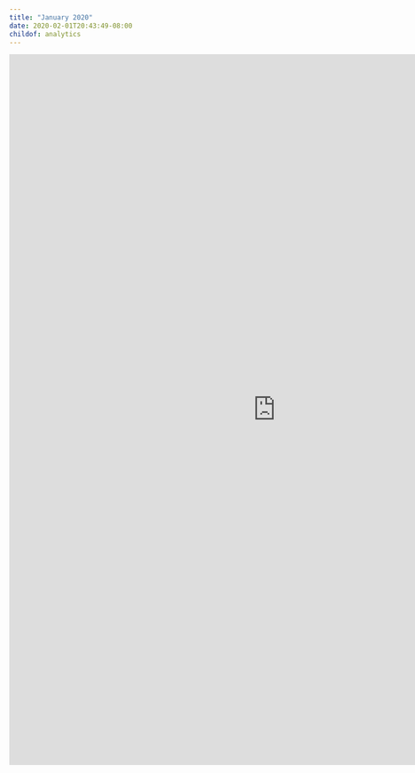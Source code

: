 ```yaml
---
title: "January 2020"
date: 2020-02-01T20:43:49-08:00
childof: analytics
---
```

<iframe width="960" height="1280" src="https://datastudio.google.com/embed/reporting/1kqA08JniboVywrj9WRBz4ODeIrDu9eXA/page/tPw8" frameborder="0" style="border:0" allowfullscreen></iframe>